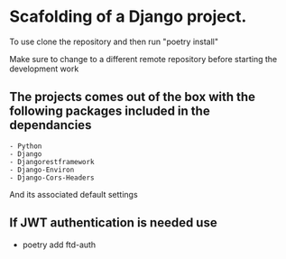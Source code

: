 # Scafolding of a Django project.

To use clone the repository and then run "poetry install"

Make sure to change to a different remote repository before starting the development work

## The projects comes out of the box with the following packages included in the dependancies

    - Python
    - Django
    - Djangorestframework
    - Django-Environ
    - Django-Cors-Headers

And its associated default settings

## If JWT authentication is needed use 

 - poetry add ftd-auth

